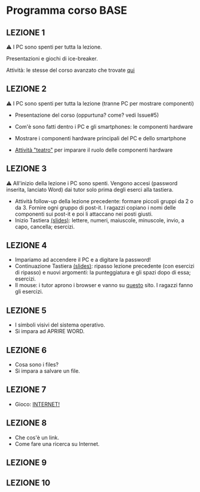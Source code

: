 # Programma corso BASE


## LEZIONE 1

:warning: I PC sono spenti per tutta la lezione.

Presentazioni e giochi di ice-breaker.

Attività: le stesse del corso avanzato che trovate [qui](https://github.com/nam-301/culturabinaria/blob/master/corso-avanzato/lez01-introduzione/attivit%C3%A0-lez1.md)

## LEZIONE 2

:warning: I PC sono spenti per tutta la lezione (tranne PC per mostrare componenti)

* Presentazione del corso (oppurtuna? come? vedi Issue#5)

* Com'è sono fatti dentro i PC e gli smartphones: le componenti hardware

* Mostrare i componenti hardware principali del PC e dello smartphone
* [Attività "teatro"](lez2/hardware-base.md) per imparare il ruolo delle componenti hardware

## LEZIONE 3

:warning: All'inizio della lezione i PC sono spenti. Vengono accesi (password inserita, lanciato Word) dai tutor solo prima degli eserci alla tastiera.

* Attività follow-up della lezione precedente: formare piccoli gruppi da 2 o da 3. Fornire ogni gruppo di post-it. I ragazzi copiano i nomi delle componenti sui post-it e poi li attaccano nei posti giusti.
* Inizio Tastiera [(slides)](lez3/tastiera.pptx): lettere, numeri, maiuscole, minuscole, invio, a capo, cancella; esercizi.

## LEZIONE 4
* Impariamo ad accendere il PC e a digitare la password!
* Continuazione Tastiera [(slides)](lez4/tastiera2.pptx): ripasso lezione precedente (con esercizi di ripasso) e nuovi argomenti: la punteggiatura e gli spazi dopo di essa; esercizi.
* Il mouse: i tutor aprono i browser e vanno su [questo](http://mouseprogram.com/practice.html) sito. I ragazzi fanno gli esercizi.

## LEZIONE 5
* I simboli visivi del sistema operativo.
* Si impara ad APRIRE WORD.

## LEZIONE 6
* Cosa sono i files?
* Si impara a salvare un file.

## LEZIONE 7
* Gioco: [INTERNET!](https://github.com/nam-301/pensierodigitale/issues/6)

## LEZIONE 8
* Che cos'è un link.
* Come fare una ricerca su Internet.

## LEZIONE 9

## LEZIONE 10

